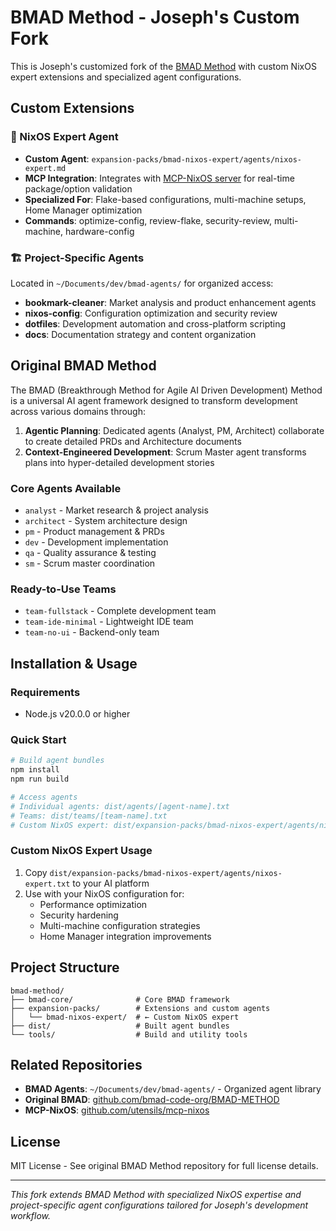 # BMAD Method - Joseph's Custom Fork

This is Joseph's customized fork of the [BMAD Method](https://github.com/bmad-code-org/BMAD-METHOD) with custom NixOS expert extensions and specialized agent configurations.

## Custom Extensions

### 🎯 NixOS Expert Agent

- **Custom Agent**: `expansion-packs/bmad-nixos-expert/agents/nixos-expert.md`
- **MCP Integration**: Integrates with [MCP-NixOS server](https://github.com/utensils/mcp-nixos) for real-time package/option validation
- **Specialized For**: Flake-based configurations, multi-machine setups, Home Manager optimization
- **Commands**: optimize-config, review-flake, security-review, multi-machine, hardware-config

### 🏗️ Project-Specific Agents

Located in `~/Documents/dev/bmad-agents/` for organized access:

- **bookmark-cleaner**: Market analysis and product enhancement agents
- **nixos-config**: Configuration optimization and security review
- **dotfiles**: Development automation and cross-platform scripting
- **docs**: Documentation strategy and content organization

## Original BMAD Method

The BMAD (Breakthrough Method for Agile AI Driven Development) Method is a universal AI agent framework designed to transform development across various domains through:

1. **Agentic Planning**: Dedicated agents (Analyst, PM, Architect) collaborate to create detailed PRDs and Architecture documents
2. **Context-Engineered Development**: Scrum Master agent transforms plans into hyper-detailed development stories

### Core Agents Available

- `analyst` - Market research & project analysis
- `architect` - System architecture design
- `pm` - Product management & PRDs
- `dev` - Development implementation
- `qa` - Quality assurance & testing
- `sm` - Scrum master coordination

### Ready-to-Use Teams

- `team-fullstack` - Complete development team
- `team-ide-minimal` - Lightweight IDE team
- `team-no-ui` - Backend-only team

## Installation & Usage

### Requirements

- Node.js v20.0.0 or higher

### Quick Start

```bash
# Build agent bundles
npm install
npm run build

# Access agents
# Individual agents: dist/agents/[agent-name].txt
# Teams: dist/teams/[team-name].txt
# Custom NixOS expert: dist/expansion-packs/bmad-nixos-expert/agents/nixos-expert.txt
```

### Custom NixOS Expert Usage

1. Copy `dist/expansion-packs/bmad-nixos-expert/agents/nixos-expert.txt` to your AI platform
2. Use with your NixOS configuration for:
   - Performance optimization
   - Security hardening
   - Multi-machine configuration strategies
   - Home Manager integration improvements

## Project Structure

```
bmad-method/
├── bmad-core/              # Core BMAD framework
├── expansion-packs/        # Extensions and custom agents
│   └── bmad-nixos-expert/  # ← Custom NixOS expert
├── dist/                   # Built agent bundles
└── tools/                  # Build and utility tools
```

## Related Repositories

- **BMAD Agents**: `~/Documents/dev/bmad-agents/` - Organized agent library
- **Original BMAD**: [github.com/bmad-code-org/BMAD-METHOD](https://github.com/bmad-code-org/BMAD-METHOD)
- **MCP-NixOS**: [github.com/utensils/mcp-nixos](https://github.com/utensils/mcp-nixos)

## License

MIT License - See original BMAD Method repository for full license details.

---

_This fork extends BMAD Method with specialized NixOS expertise and project-specific agent configurations tailored for Joseph's development workflow._
